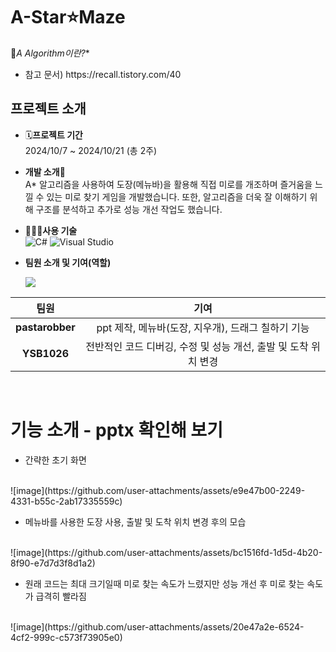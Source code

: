 # A-Star⭐Maze

📌**A* Algorithm이란?**
- <p> 참고 문서) https://recall.tistory.com/40

## 프로젝트 소개
- 🗓️**프로젝트 기간**
  <br> 2024/10/7 ~ 2024/10/21 (총 2주)

- **개발 소개**🧶
  <br> A* 알고리즘을 사용하여 도장(메뉴바)을 활용해 직접 미로를 개조하며 즐거움을 느낄 수 있는 미로 찾기 게임을 개발했습니다. 또한, 알고리즘을 더욱 잘 이해하기 위해 구조를 분석하고 추가로 성능 개선 작업도 했습니다.

- 🧑🏻‍💻**사용 기술**
  <br> ![C#](https://img.shields.io/badge/-C%23-239120?style=flat-square&logo=csharp&logoColor=white)
  ![Visual Studio](https://img.shields.io/badge/-Visual%20Studio-5C2D91?style=flat-square&logo=visual-studio&logoColor=white)
  
- **팀원 소개 및 기여(역할)**
  <p>
  <a href="https://github.com/pastarobber/Maze/graphs/contributors">
  <img src="https://contrib.rocks/image?repo=pastarobber/Maze" style="zoom: 100%;"/>
</a>

|    팀원    |                      기여                       |
| :--------: | :---------------------------------------------: |
| **pastarobber** |    ppt 제작, 메뉴바(도장, 지우개), 드래그 칠하기 기능  |
| **YSB1026** | 전반적인 코드 디버깅, 수정 및 성능 개선, 출발 및 도착 위치 변경  |
</p>
<br>

# 기능 소개 - pptx 확인해 보기

- <p> 간략한 초기 화면
<br>
![image](https://github.com/user-attachments/assets/e9e47b00-2249-4331-b55c-2ab17335559c)

- <p> 메뉴바를 사용한 도장 사용, 출발 및 도착 위치 변경 후의 모습
<br>
![image](https://github.com/user-attachments/assets/bc1516fd-1d5d-4b20-8f90-e7d7d3f8d1a2)

- <p> 원래 코드는 최대 크기일때 미로 찾는 속도가 느렸지만 성능 개선 후 미로 찾는 속도가 급격히 빨라짐
<br>
![image](https://github.com/user-attachments/assets/20e47a2e-6524-4cf2-999c-c573f73905e0)
